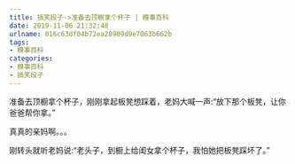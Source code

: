 ```yaml
---
title: 搞笑段子->准备去顶橱拿个杯子 | 糗事百科
date: 2019-11-06 21:32:48
urlname: 016c63df04b72ea28909d9e7063b662b
tags: 
- 糗事百科
categories:
- 糗事百科
- 搞笑段子
---
```

准备去顶橱拿个杯子，刚刚拿起板凳想踩着，老妈大喊一声:“放下那个板凳，让你爸爸帮你拿。”

真真的亲妈啊。。。

刚转头就听老妈说:“老头子，到橱上给闺女拿个杯子，我怕她把板凳踩坏了。”


